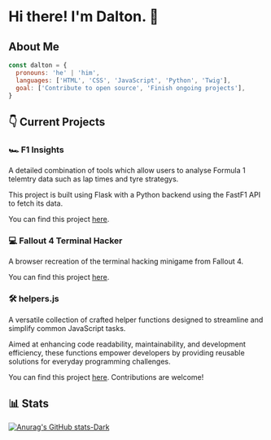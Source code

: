 # Hi there! I'm Dalton. 👋 

## About Me

```javascript
const dalton = {
  pronouns: 'he' | 'him',
  languages: ['HTML', 'CSS', 'JavaScript', 'Python', 'Twig'],
  goal: ['Contribute to open source', 'Finish ongoing projects'],
}
```

## 👇 Current Projects

### 🏎️ F1 Insights

A detailed combination of tools which allow users to analyse Formula 1 telemtry data such as lap times and tyre strategys. 

This project is built using Flask with a Python backend using the FastF1 API to fetch its data. 

You can find this project <a href="https://github.com/dalton-f/f1-insights">here</a>.

### 💻 Fallout 4 Terminal Hacker

A browser recreation of the terminal hacking minigame from Fallout 4.

You can find this project <a href="https://github.com/dalton-f/fo4-terminal-hacker">here</a>.

### 🛠️ helpers.js

A versatile collection of crafted helper functions designed to streamline and simplify common JavaScript tasks. 

Aimed at enhancing code readability, maintainability, and development efficiency, these functions empower developers by providing reusable solutions for everyday programming challenges.

You can find this project <a href="https://github.com/dalton-f/helpers.js">here</a>. Contributions are welcome!

## 📊 Stats

[![Anurag's GitHub stats-Dark](https://github-readme-stats.vercel.app/api/top-langs/?username=dalton-f&layout=compact&show_icons=true&theme=dark#gh-dark-mode-only)](https://github.com/anuraghazra/github-readme-stats#gh-dark-mode-only)
